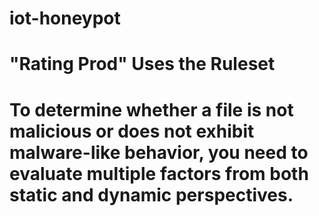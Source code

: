 # iot-honeypot
# "Rating Prod" Uses the Ruleset
# To determine whether a file is not malicious or does not exhibit malware-like behavior, you need to evaluate multiple factors from both static and dynamic perspectives.
